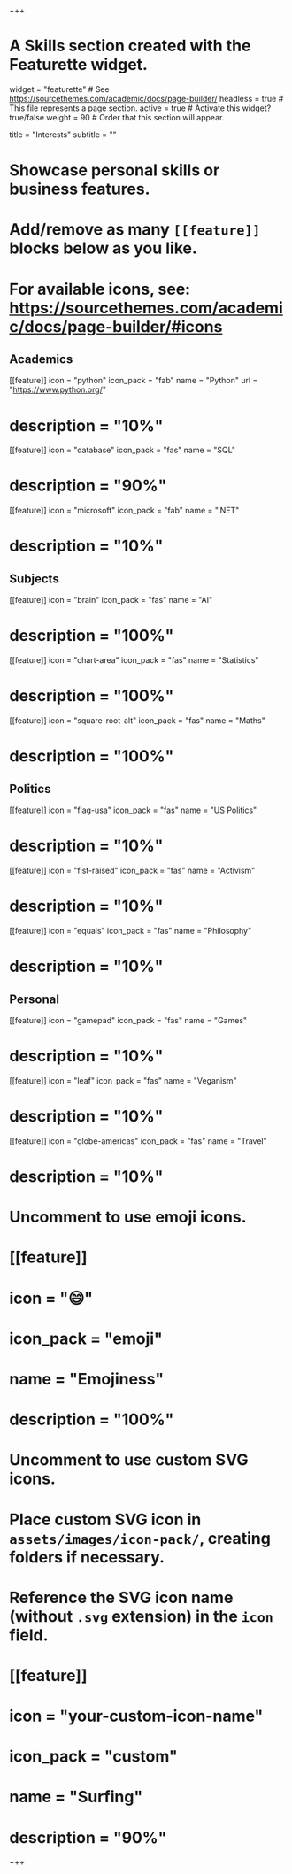 +++
# A Skills section created with the Featurette widget.
widget = "featurette"  # See https://sourcethemes.com/academic/docs/page-builder/
headless = true  # This file represents a page section.
active = true  # Activate this widget? true/false
weight = 90  # Order that this section will appear.

title = "Interests"
subtitle = ""

# Showcase personal skills or business features.
# 
# Add/remove as many `[[feature]]` blocks below as you like.
# 
# For available icons, see: https://sourcethemes.com/academic/docs/page-builder/#icons

## Academics ##


[[feature]]
  icon = "python"
  icon_pack = "fab"
  name = "Python"
  url = "https://www.python.org/"
  # description = "10%"

[[feature]]
  icon = "database"
  icon_pack = "fas"
  name = "SQL"
  # description = "90%"

[[feature]]
  icon = "microsoft"
  icon_pack = "fab"
  name = ".NET"
  # description = "10%"

## Subjects ##
 
[[feature]]
  icon = "brain"
  icon_pack = "fas"
  name = "AI"
  # description = "100%"  

[[feature]]
  icon = "chart-area"
  icon_pack = "fas"
  name = "Statistics"
  # description = "100%"  

[[feature]]
  icon = "square-root-alt"
  icon_pack = "fas"
  name = "Maths"
  # description = "100%"  

## Politics ##

[[feature]]
  icon = "flag-usa"
  icon_pack = "fas"
  name = "US Politics"
  # description = "10%"

[[feature]]
  icon = "fist-raised"
  icon_pack = "fas"
  name = "Activism"
  # description = "10%"

[[feature]]
  icon = "equals"
  icon_pack = "fas"
  name = "Philosophy"
  # description = "10%"

## Personal ##

[[feature]]
  icon = "gamepad"
  icon_pack = "fas"
  name = "Games"
  # description = "10%"

[[feature]]
  icon = "leaf"
  icon_pack = "fas"
  name = "Veganism"
  # description = "10%"

[[feature]]
  icon = "globe-americas"
  icon_pack = "fas"
  name = "Travel"
  # description = "10%"

# Uncomment to use emoji icons.
# [[feature]]
#  icon = ":smile:"
#  icon_pack = "emoji"
#  name = "Emojiness"
#  description = "100%"  

# Uncomment to use custom SVG icons.
# Place custom SVG icon in `assets/images/icon-pack/`, creating folders if necessary.
# Reference the SVG icon name (without `.svg` extension) in the `icon` field.
# [[feature]]
#  icon = "your-custom-icon-name"
#  icon_pack = "custom"
#  name = "Surfing"
#  description = "90%"

+++
